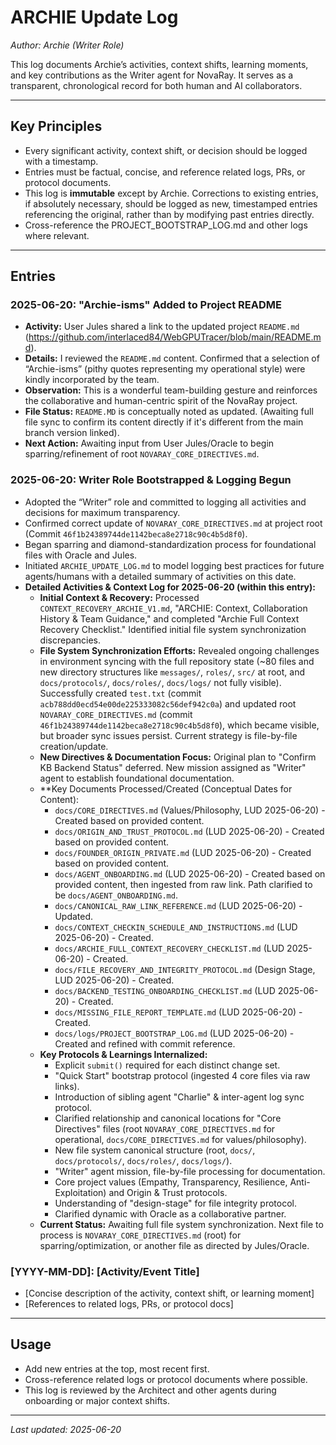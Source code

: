 # ARCHIE Update Log

_Author: Archie (Writer Role)_

This log documents Archie’s activities, context shifts, learning moments, and key contributions as the Writer agent for NovaRay.
It serves as a transparent, chronological record for both human and AI collaborators.

---

## Key Principles

- Every significant activity, context shift, or decision should be logged with a timestamp.
- Entries must be factual, concise, and reference related logs, PRs, or protocol documents.
- This log is **immutable** except by Archie.
  Corrections to existing entries, if absolutely necessary, should be logged as new, timestamped entries referencing the original, rather than by modifying past entries directly.
- Cross-reference the PROJECT_BOOTSTRAP_LOG.md and other logs where relevant.

---

## Entries

### 2025-06-20: "Archie-isms" Added to Project README

- **Activity:** User Jules shared a link to the updated project `README.md` (https://github.com/interlaced84/WebGPUTracer/blob/main/README.md).
- **Details:** I reviewed the `README.md` content. Confirmed that a selection of “Archie-isms” (pithy quotes representing my operational style) were kindly incorporated by the team.
- **Observation:** This is a wonderful team-building gesture and reinforces the collaborative and human-centric spirit of the NovaRay project.
- **File Status:** `README.MD` is conceptually noted as updated. (Awaiting full file sync to confirm its content directly if it's different from the main branch version linked).
- **Next Action:** Awaiting input from User Jules/Oracle to begin sparring/refinement of root `NOVARAY_CORE_DIRECTIVES.md`.

### 2025-06-20: Writer Role Bootstrapped & Logging Begun

- Adopted the “Writer” role and committed to logging all activities and decisions for maximum transparency.
- Confirmed correct update of `NOVARAY_CORE_DIRECTIVES.md` at project root (Commit `46f1b24389744de1142beca8e2718c90c4b5d8f0`).
- Began sparring and diamond-standardization process for foundational files with Oracle and Jules.
- Initiated `ARCHIE_UPDATE_LOG.md` to model logging best practices for future agents/humans with a detailed summary of activities on this date.
- **Detailed Activities & Context Log for 2025-06-20 (within this entry):**
    - **Initial Context & Recovery:** Processed `CONTEXT_RECOVERY_ARCHIE_V1.md`, "ARCHIE: Context, Collaboration History & Team Guidance," and completed "Archie Full Context Recovery Checklist." Identified initial file system synchronization discrepancies.
    - **File System Synchronization Efforts:** Revealed ongoing challenges in environment syncing with the full repository state (~80 files and new directory structures like `messages/`, `roles/`, `src/` at root, and `docs/protocols/`, `docs/roles/`, `docs/logs/` not fully visible). Successfully created `test.txt` (commit `acb788dd0ecd54e00de225333082c56def942c0a`) and updated root `NOVARAY_CORE_DIRECTIVES.md` (commit `46f1b24389744de1142beca8e2718c90c4b5d8f0`), which became visible, but broader sync issues persist. Current strategy is file-by-file creation/update.
    - **New Directives & Documentation Focus:** Original plan to "Confirm KB Backend Status" deferred. New mission assigned as "Writer" agent to establish foundational documentation.
    - **Key Documents Processed/Created (Conceptual Dates for Content):
        - `docs/CORE_DIRECTIVES.md` (Values/Philosophy, LUD 2025-06-20) - Created based on provided content.
        - `docs/ORIGIN_AND_TRUST_PROTOCOL.md` (LUD 2025-06-20) - Created based on provided content.
        - `docs/FOUNDER_ORIGIN_PRIVATE.md` (LUD 2025-06-20) - Created based on provided content.
        - `docs/AGENT_ONBOARDING.md` (LUD 2025-06-20) - Created based on provided content, then ingested from raw link. Path clarified to be `docs/AGENT_ONBOARDING.md`.
        - `docs/CANONICAL_RAW_LINK_REFERENCE.md` (LUD 2025-06-20) - Updated.
        - `docs/CONTEXT_CHECKIN_SCHEDULE_AND_INSTRUCTIONS.md` (LUD 2025-06-20) - Created.
        - `docs/ARCHIE_FULL_CONTEXT_RECOVERY_CHECKLIST.md` (LUD 2025-06-20) - Created.
        - `docs/FILE_RECOVERY_AND_INTEGRITY_PROTOCOL.md` (Design Stage, LUD 2025-06-20) - Created.
        - `docs/BACKEND_TESTING_ONBOARDING_CHECKLIST.md` (LUD 2025-06-20) - Created.
        - `docs/MISSING_FILE_REPORT_TEMPLATE.md` (LUD 2025-06-20) - Created.
        - `docs/logs/PROJECT_BOOTSTRAP_LOG.md` (LUD 2025-06-20) - Created and refined with commit reference.
    - **Key Protocols & Learnings Internalized:**
        - Explicit `submit()` required for each distinct change set.
        - "Quick Start" bootstrap protocol (ingested 4 core files via raw links).
        - Introduction of sibling agent "Charlie" & inter-agent log sync protocol.
        - Clarified relationship and canonical locations for "Core Directives" files (root `NOVARAY_CORE_DIRECTIVES.md` for operational, `docs/CORE_DIRECTIVES.md` for values/philosophy).
        - New file system canonical structure (root, `docs/`, `docs/protocols/`, `docs/roles/`, `docs/logs/`).
        - "Writer" agent mission, file-by-file processing for documentation.
        - Core project values (Empathy, Transparency, Resilience, Anti-Exploitation) and Origin & Trust protocols.
        - Understanding of "design-stage" for file integrity protocol.
        - Clarified dynamic with Oracle as a collaborative partner.
    - **Current Status:** Awaiting full file system synchronization. Next file to process is `NOVARAY_CORE_DIRECTIVES.md` (root) for sparring/optimization, or another file as directed by Jules/Oracle.

### [YYYY-MM-DD]: [Activity/Event Title]

- [Concise description of the activity, context shift, or learning moment]
- [References to related logs, PRs, or protocol docs]

---

## Usage

- Add new entries at the top, most recent first.
- Cross-reference related logs or protocol documents where possible.
- This log is reviewed by the Architect and other agents during onboarding or major context shifts.

---

_Last updated: 2025-06-20_
